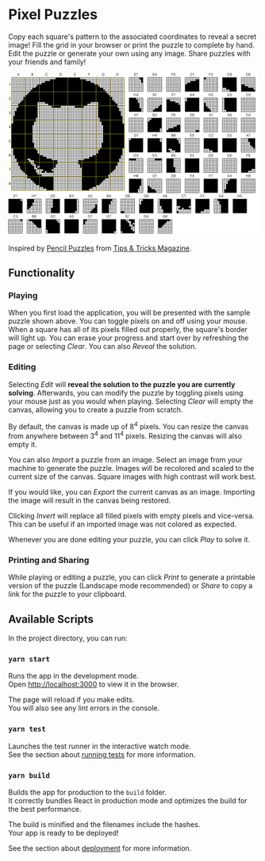 # Pixel Puzzles

Copy each square's pattern to the associated coordinates to reveal a secret image! Fill the grid in your browser or print the puzzle to complete by hand. Edit the puzzle or generate your own using any image. Share puzzles with your friends and family!

![Example puzzle with the GitHub Octocat](./example.png)

Inspired by [Pencil Puzzles](https://web.archive.org/web/20111027002447/http://www.tipstricks.com/puzzles.html) from [Tips & Tricks Magazine](https://en.wikipedia.org/wiki/Tips_%26_Tricks_(magazine)).

## Functionality

### Playing

When you first load the application, you will be presented with the sample puzzle shown above. You can toggle pixels on and off using your mouse. When a square has all of its pixels filled out properly, the square's border will light up. You can erase your progress and start over by refreshing the page or selecting *Clear*. You can also *Reveal* the solution.

### Editing

Selecting *Edit* will **reveal the solution to the puzzle you are currently solving**. Afterwards, you can modify the puzzle by toggling pixels using your mouse just as you would when playing. Selecting *Clear* will empty the canvas, allowing you to create a puzzle from scratch.

By default, the canvas is made up of 8<sup>4</sup> pixels. You can resize the canvas from anywhere between 3<sup>4</sup> and 11<sup>4</sup> pixels. Resizing the canvas will also empty it.

You can also *Import* a puzzle from an image. Select an image from your machine to generate the puzzle. Images will be recolored and scaled to the current size of the canvas. Square images with high contrast will work best.

If you would like, you can *Export* the current canvas as an image. Importing the image will result in the canvas being restored.

Clicking *Invert* will replace all filled pixels with empty pixels and vice-versa. This can be useful if an imported image was not colored as expected.

Whenever you are done editing your puzzle, you can click *Play* to solve it.

### Printing and Sharing

While playing or editing a puzzle, you can click *Print* to generate a printable version of the puzzle (Landscape mode recommended) or *Share* to copy a link for the puzzle to your clipboard.

## Available Scripts

In the project directory, you can run:

### `yarn start`

Runs the app in the development mode.\
Open [http://localhost:3000](http://localhost:3000) to view it in the browser.

The page will reload if you make edits.\
You will also see any lint errors in the console.

### `yarn test`

Launches the test runner in the interactive watch mode.\
See the section about [running tests](https://facebook.github.io/create-react-app/docs/running-tests) for more information.

### `yarn build`

Builds the app for production to the `build` folder.\
It correctly bundles React in production mode and optimizes the build for the best performance.

The build is minified and the filenames include the hashes.\
Your app is ready to be deployed!

See the section about [deployment](https://facebook.github.io/create-react-app/docs/deployment) for more information.
